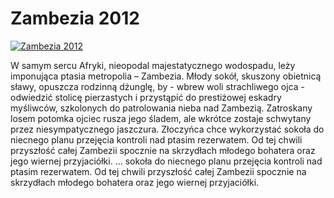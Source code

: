 Zambezia 2012 
=============
[![Zambezia 2012 ](http://vidos.pl/images/player.gif)](http://vidos.pl/zambezia-2012)

 W samym sercu Afryki, nieopodal majestatycznego wodospadu, leży imponująca ptasia metropolia – Zambezia. Młody sokół, skuszony obietnicą sławy, opuszcza rodzinną dżunglę, by - wbrew woli strachliwego ojca - odwiedzić stolicę pierzastych i przystąpić do prestiżowej eskadry myśliwców, szkolonych do patrolowania nieba nad Zambezią. Zatroskany losem potomka ojciec rusza jego śladem, ale wkrótce zostaje schwytany przez niesympatycznego jaszczura. Złoczyńca chce wykorzystać sokoła do niecnego planu przejęcia kontroli nad ptasim rezerwatem. Od tej chwili przyszłość całej Zambezii spocznie na skrzydłach młodego bohatera oraz jego wiernej przyjaciółki.   ... sokoła do niecnego planu przejęcia kontroli nad ptasim rezerwatem. Od tej chwili przyszłość całej Zambezii spocznie na skrzydłach młodego bohatera oraz jego wiernej przyjaciółki.
